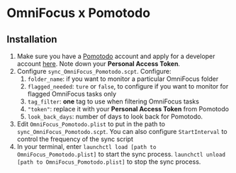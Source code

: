 # OmniFocus x Pomotodo
## Installation
1. Make sure you have a [Pomotodo](https://pomotodo.com/app/) account and apply for a developer account [here](https://pomotodo.com/developer). Note down your **Personal Access Token**.
2. Configure ``sync_OmniFocus_Pomotodo.scpt``. Configure:
    1. ``folder_name``: if you want to monitor a particular OmniFocus folder
    2. ``flagged_needed``: ``ture`` or ``false``, to configure if you want to monitor for flagged OmniFocus tasks only
    3. ``tag_filter``: **one** tag to use when filtering OmniFocus tasks
    4. ``"token"``: replace it with your **Personal Access Token** from Pomotodo
    5. ``look_back_days``: number of days to look back for Pomotodo.
3. Edit ``OmniFocus_Pomotodo.plist`` to put in the path to ``sync_OmniFocus_Pomotodo.scpt``. You can also configure ``StartInterval`` to control the frequency of the sync script
4. In your terminal, enter ``launchctl load [path to OmniFocus_Pomotodo.plist]`` to start the sync process. ``launchctl unload [path to OmniFocus_Pomotodo.plist]`` to stop the sync process.
